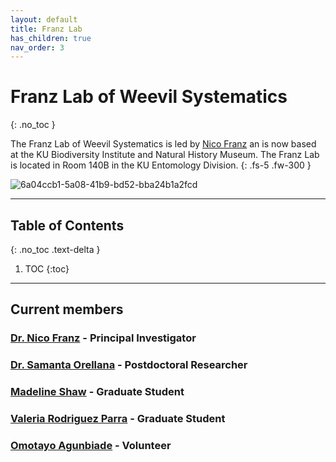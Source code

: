```yaml
---
layout: default
title: Franz Lab
has_children: true
nav_order: 3
---
```


# Franz Lab of Weevil Systematics
{: .no_toc }

The Franz Lab of Weevil Systematics is led by [Nico Franz](https://biodiversity.ku.edu/people/nico-franz) an is now based at the KU Biodiversity Institute and Natural History Museum. The Franz Lab is located in Room 140B in the KU Entomology Division.
{: .fs-5 .fw-300 }

![6a04ccb1-5a08-41b9-bd52-bba24b1a2fcd](https://github.com/user-attachments/assets/1482d9f6-6707-4126-a50a-2acea1d7751b)

----
## Table of Contents
{: .no_toc .text-delta }

1. TOC
{:toc}

----

## Current members

### [Dr. Nico Franz](https://biodiversity.ku.edu/people/nico-franz) - Principal Investigator

### [Dr. Samanta Orellana](https://biodiversity.ku.edu/people/samanta-orellana) - Postdoctoral Researcher

### [Madeline Shaw](https://eeb.ku.edu/people/shaw-madeline) - Graduate Student

### [Valeria Rodriguez Parra](https://biodiversity.ku.edu/people/valeria-rodriguez-parra) - Graduate Student

### [Omotayo Agunbiade](https://museumstudies.ku.edu/people/omotayo-agunbiade) - Volunteer 

